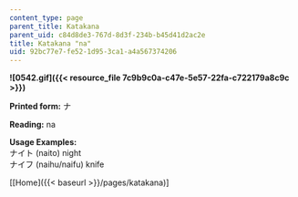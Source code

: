 ```yaml
---
content_type: page
parent_title: Katakana
parent_uid: c84d8de3-767d-8d3f-234b-b45d41d2ac2e
title: Katakana "na"
uid: 92bc77e7-fe52-1d95-3ca1-a4a567374206
---
```


**![0542.gif]({{< resource_file 7c9b9c0a-c47e-5e57-22fa-c722179a8c9c >}})**

**Printed form:** ナ

**Reading:** na

**Usage Examples:**  
ナイト (naito) night  
ナイフ (naihu/naifu) knife

\[[Home]({{< baseurl >}}/pages/katakana)\]